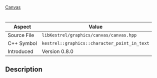 [Canvas](index.md)
# 
| Aspect | Value |
| --- | --- |
| Source File | `libKestrel/graphics/canvas/canvas.hpp` |
| C++ Symbol | `kestrel::graphics::character_point_in_text` |
| Introduced | Version 0.8.0 |
## Description
